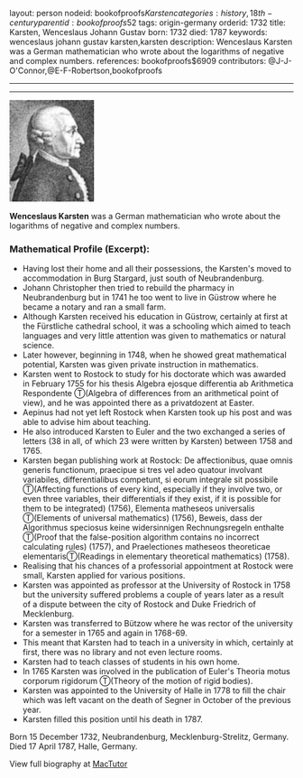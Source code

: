 layout: person
nodeid: bookofproofs$Karsten
categories: history,18th-century
parentid: bookofproofs$52
tags: origin-germany
orderid: 1732
title: Karsten, Wenceslaus Johann Gustav
born: 1732
died: 1787
keywords: wenceslaus johann gustav karsten,karsten
description: Wenceslaus Karsten was a German mathematician who wrote about the logarithms of negative and complex numbers.
references: bookofproofs$6909
contributors: @J-J-O'Connor,@E-F-Robertson,bookofproofs

---



---

![Karsten.jpg](https://github.com/bookofproofs/bookofproofs.github.io/blob/main/_sources/_assets/images/portraits/Karsten.jpg?raw=true)

**Wenceslaus Karsten** was a German mathematician who wrote about the logarithms of negative and complex numbers.

### Mathematical Profile (Excerpt):
* Having lost their home and all their possessions, the Karsten's moved to accommodation in Burg Stargard, just south of Neubrandenburg.
* Johann Christopher then tried to rebuild the pharmacy in Neubrandenburg but in 1741 he too went to live in Güstrow where he became a notary and ran a small farm.
* Although Karsten received his education in Güstrow, certainly at first at the Fürstliche cathedral school, it was a schooling which aimed to teach languages and very little attention was given to mathematics or natural science.
* Later however, beginning in 1748, when he showed great mathematical potential, Karsten was given private instruction in mathematics.
* Karsten went to Rostock to study for his doctorate which was awarded in February 1755 for his thesis Algebra ejosque differentia ab Arithmetica Respondente Ⓣ(Algebra of differences from an arithmetical point of view), and he was appointed there as a privatdozent at Easter.
* Aepinus had not yet left Rostock when Karsten took up his post and was able to advise him about teaching.
* He also introduced Karsten to Euler and the two exchanged a series of letters (38 in all, of which 23 were written by Karsten) between 1758 and 1765.
* Karsten began publishing work at Rostock: De affectionibus, quae omnis generis functionum, praecipue si tres vel adeo quatour involvant variabiles, differentialibus competunt, si eorum integrale sit possibile Ⓣ(Affecting  functions of every kind, especially if they involve two, or even three variables, their differentials if they exist, if it is possible for them to be integrated) (1756), Elementa matheseos universalis Ⓣ(Elements of universal mathematics) (1756), Beweis, dass der Algorithmus speciosus keine widersinnigen Rechnungsregeln enthalte Ⓣ(Proof that the false-position algorithm contains no incorrect calculating rules) (1757), and Praelectiones matheseos theoreticae elementarisⓉ(Readings in elementary theoretical mathematics) (1758).
* Realising that his chances of a professorial appointment at Rostock were small, Karsten applied for various positions.
* Karsten was appointed as professor at the University of Rostock in 1758 but the university suffered problems a couple of years later as a result of a dispute between the city of Rostock and Duke Friedrich of Mecklenburg.
* Karsten was transferred to Bützow where he was rector of the university for a semester in 1765 and again in 1768-69.
* This meant that Karsten had to teach in a university in which, certainly at first, there was no library and not even lecture rooms.
* Karsten had to teach classes of students in his own home.
* In 1765 Karsten was involved in the publication of Euler's Theoria motus corporum rigidorum Ⓣ(Theory of the motion of rigid bodies).
* Karsten was appointed to the University of Halle in 1778 to fill the chair which was left vacant on the death of Segner in October of the previous year.
* Karsten filled this position until his death in 1787.

Born 15 December 1732, Neubrandenburg, Mecklenburg-Strelitz, Germany. Died 17 April 1787, Halle, Germany.

View full biography at [MacTutor](https://mathshistory.st-andrews.ac.uk/Biographies/Karsten/)
